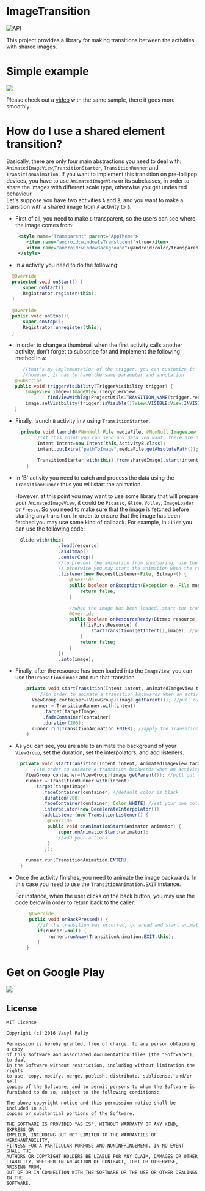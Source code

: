 # ImageTransition
[![API](https://img.shields.io/badge/API-12%2B-blue.svg?style=flat)](https://android-arsenal.com/api?level=12) 

This project provides a library for making transitions between the activities with shared images.

# Simple example #
![](https://github.com/vpaliyX/ImageTransition/blob/master/art/ezgif.com-video-to-gif%20(4).gif)

Please check out a [video](https://www.youtube.com/watch?v=ybzTDJHUrSo) with the same sample, there it goes more smoothly.

# How do I use a shared element transition? #
Basically, there are only four main abstractions you need to deal with: `AnimatedImageView`,`TransitionStarter`, `TransitionRunner` and `TransitionAnimation`. If you want to implement this transition on pre-lollipop devices, you have to use `AnimatedImageView` or its subclasses, in order to share the images with different scale type, otherwise you get undesired behaviour.<br>
  Let's suppose you have two activities `A` and `B`, and you want to make a transition with a shared image from `A` activity to `B`.
  
 * First of all, you need to make `B` transparent, so the users can see where the image comes from:
 
    ```xml
     <style name="Transparent" parent="AppTheme">
        <item name="android:windowIsTranslucent">true</item>
        <item name="android:windowBackground">@android:color/transparent</item>
     </style>
    ```
 * In `A` activity you need to do the following:

  ```java
    @Override
    protected void onStart() {
        super.onStart();
        Registrator.register(this);
    }
    
    @Override
    public void onStop(){
        super.onStop();
        Registrator.unregister(this);
    }
  ```
  
 * In order to change a thumbnail when the first activity calls another activity, don't forget to subscribe for and implement the following method in `A`:
 ```java
       //that's my implementation of the trigger, you can customize it
       //however, it has to have the same parameter and annotation
    @Subscribe
    public void triggerVisibility(TriggerVisibility trigger) {
        ImageView image=(ImageView)(recyclerView.
                findViewWithTag(ProjectUtils.TRANSITION_NAME(trigger.requestedPosition())));
        image.setVisibility(trigger.isVisible()?View.VISIBLE:View.INVISIBLE);
    }
 ```
 
 * Finally, launch `B` activity in `A` using `TransitionStarter`.

    ```java
      private void launchB(@NonNull File mediaFile, @NonNull ImageView sharedImage) {
            /*At this point you can send any data you want, there are no restrictions*/
            Intent intent=new Intent(this,ActivityB.class);
            intent.putExtra("pathToImage",mediaFile.getAbsolutePath());
        
            TransitionStarter.with(this).from(sharedImage).start(intent); //that's it!
        }
    ```
 
 
* In 'B' activity you need to catch and process the data using the `TransitionRunner` thus you will start the animation.
 
    However, at this point you may want to use some library that will prepare your `AnimatedImageView`, 
    it could be `Picasso`, `Glide`, `Volley`, `ImageLoader` or `Fresco`. So you need to make sure that the image is fetched before starting any transition. In order to ensure that the image has been 
     fetched you may use some kind of callback. For example, in `Glide` you can use the following code:
 ```java
      Glide.with(this)
                    .load(resource)
                    .asBitmap()
                    .centerCrop()
                    //to prevent the animation from shuddering, use the listener to track when the image is ready,
                    // otherwise you may start the animation when the resource hasn't been loaded yet
                    .listener(new RequestListener<File, Bitmap>() {
                        @Override
                        public boolean onException(Exception e, File model, Target<Bitmap> target, boolean isFirstResource) {
                            return false;
                        }

                        //when the image has been loaded, start the transition
                        @Override
                        public boolean onResourceReady(Bitmap resource, File model, Target<Bitmap> target, boolean isFromMemoryCache, boolean isFirstResource) {
                            if(isFirstResource) {
                                startTransition(getIntent(),image); //pass the data and your image
                            }
                            return false; 
                        }
                    })
                    .into(image);
 ```
 
* Finally, after the resource has been loaded into the `ImageView`, you can use the`TransitionRunner` and run that transition.
 
  ```java
      private void startTransition(Intent intent, AnimatedImageView targetImage){
           //in order to animate a transition backwards when an activity finishes, save created instance as a global variable
        ViewGroup container=(ViewGroup)(image.getParent()); //pull out the container 
        runner = TransitionRunner.with(intent)
            .target(targetImage)
            .fadeContainer(container)
            .duration(200);
        runner.run(TransitionAnimation.ENTER); //apply the TransitionAnimation.ENTER in this case
      }
  ```
  
* As you can see, you are able to animate the background of your `ViewGroup`, set the duration, set the interpolators, and add listeners.
      
 ```java
      private void startTransition(Intent intent, AnimatedImageView targetImage){
           //in order to animate a transition backwards when an activity finishes, save created instance as a global variable
        ViewGroup container=(ViewGroup)(image.getParent()); //pull out the container 
        runner = TransitionRunner.with(intent).
            target(targetImage)
              .fadeContainer(container) //default color is black
              .duration(200)
              .fadeContainer(container, Color.WHITE) //set your own color
              .interpolator(new DecelerateInterpolator())
              .addListener(new TransitionListener() {
                @Override
                public void onAnimationStart(Animator animator) {
                    super.onAnimationStart(animator);
                    //add your actions
                }
               });

        runner.run(TransitionAnimation.ENTER);
      }
 ```
  
* Once the activity finishes, you need to animate the image backwards.
     In this case you need to use the `TransitionAnimation.EXIT` instance.
     
     For instance, when the user clicks on the back button, you may use the code below in order to return back to the caller:
    ```java
         @Override
         public void onBackPressed() {           
            //if the transition has occurred, go ahead and start animating the image backwards
            if(runner!=null) {
                runner.runAway(TransitionAnimation.EXIT,this);
            }
        }
   ```

# Get on Google Play #
<a href="https://play.google.com/store/apps/details?id=com.vasya.phototransition">
<img src="https://github.com/chrisbanes/PhotoView/blob/master/art/google-play-badge-small.png" />
</a>


## License ##

``````
MIT License

Copyright (c) 2016 Vasyl Paliy

Permission is hereby granted, free of charge, to any person obtaining a copy
of this software and associated documentation files (the "Software"), to deal
in the Software without restriction, including without limitation the rights
to use, copy, modify, merge, publish, distribute, sublicense, and/or sell
copies of the Software, and to permit persons to whom the Software is
furnished to do so, subject to the following conditions:

The above copyright notice and this permission notice shall be included in all
copies or substantial portions of the Software.

THE SOFTWARE IS PROVIDED "AS IS", WITHOUT WARRANTY OF ANY KIND, EXPRESS OR
IMPLIED, INCLUDING BUT NOT LIMITED TO THE WARRANTIES OF MERCHANTABILITY,
FITNESS FOR A PARTICULAR PURPOSE AND NONINFRINGEMENT. IN NO EVENT SHALL THE
AUTHORS OR COPYRIGHT HOLDERS BE LIABLE FOR ANY CLAIM, DAMAGES OR OTHER
LIABILITY, WHETHER IN AN ACTION OF CONTRACT, TORT OR OTHERWISE, ARISING FROM,
OUT OF OR IN CONNECTION WITH THE SOFTWARE OR THE USE OR OTHER DEALINGS IN THE
SOFTWARE.
``````
